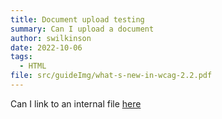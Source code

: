 ```yaml
---
title: Document upload testing
summary: Can I upload a document
author: swilkinson
date: 2022-10-06
tags:
  - HTML
file: src/guideImg/what-s-new-in-wcag-2.2.pdf
---
```

C﻿an I link to an internal file [here](src/guideImg/what-s-new-in-wcag-2.2.pdf)
